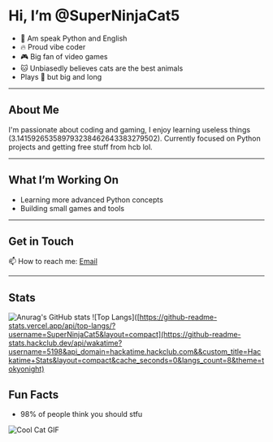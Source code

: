 # Hi, I’m @SuperNinjaCat5

- 🐍 Am speak Python and English  
- 🔥 Proud vibe coder  
- 🎮 Big fan of video games  
- 🐱 Unbiasedly believes cats are the best animals  
- Plays 🎺 but big and long  

---

## About Me

I'm passionate about coding and gaming, I enjoy learning useless things (3.141592653589793238462643383279502). Currently focused on Python projects and getting free stuff from hcb lol.

---

## What I’m Working On

- Learning more advanced Python concepts  
- Building small games and tools  

---

## Get in Touch

📫 How to reach me: [Email](mailto:contact@superninjacat5.us)

---

## Stats

![Anurag's GitHub stats](https://github-readme-stats.vercel.app/api?username=SuperNinjaCat5&show_icons=true&theme=radical)
![Top Langs]([https://github-readme-stats.vercel.app/api/top-langs/?username=SuperNinjaCat5&layout=compact](https://github-readme-stats.hackclub.dev/api/wakatime?username=5198&api_domain=hackatime.hackclub.com&&custom_title=Hackatime+Stats&layout=compact&cache_seconds=0&langs_count=8&theme=tokyonight)

## Fun Facts

- 98% of people think you should stfu 

![Cool Cat GIF](https://media.giphy.com/media/JIX9t2j0ZTN9S/giphy.gif)
<!---
SuperNinjaCat5/SuperNinjaCat5 is a ✨ special ✨ repository because its `README.md` (this file) appears on your GitHub profile.
You can click the Preview link to take a look at your changes.
--->
